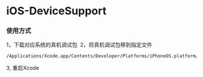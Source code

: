 # iOS-DeviceSupport

### 使用方式 

1，下载对应系统的真机调试包
​
2，将真机调试包移到指定文件
```
/Applications/Xcode.app/Contents/Developer/Platforms/iPhoneOS.platform/DeviceSupport
```

3, 重启Xcode 